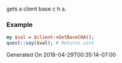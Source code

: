 gets a client base c h a.
### Example

```perl
my $val = $client->GetBaseCHA();
quest::say($val); # Returns uint
```


Generated On 2018-04-29T00:35:14-07:00